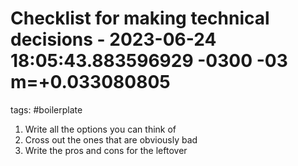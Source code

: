 # Checklist for making technical decisions - 2023-06-24 18:05:43.883596929 -0300 -03 m=+0.033080805

tags: #boilerplate 

1. Write all the options you can think of
2. Cross out the ones that are obviously bad
3. Write the pros and cons for the leftover
